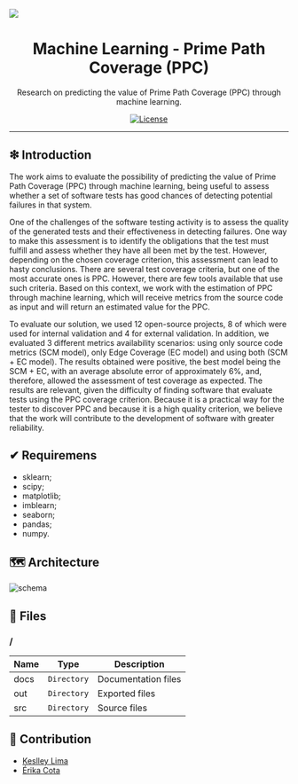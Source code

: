 ![](https://raw.githubusercontent.com/williamniemiec/ml-ppc/master/docs/img/logo/logo.jpg)

<h1 align='center'>Machine Learning - Prime Path Coverage (PPC)</h1>
<p align='center'>Research on predicting the value of Prime Path Coverage (PPC) through machine learning.</p>
<p align="center">
	<a href="https://github.com/williamniemiec/ml-ppc/blob/master/LICENSE"><img src="https://img.shields.io/github/license/williamniemiec/ml-ppc" alt="License"></a>
</p>
<hr />

## ❇ Introduction
The work aims to evaluate the possibility of predicting the value of Prime Path Coverage (PPC) through machine learning, being useful to assess whether a set of software tests has good chances of detecting potential failures in that system. 

One of the challenges of the software testing activity is to assess the quality of the generated tests and their effectiveness in detecting failures. One way to make this assessment is to identify the obligations that the test must fulfill and assess whether they have all been met by the test. However, depending on the chosen coverage criterion, this assessment can lead to hasty conclusions. There are several test coverage criteria, but one of the most accurate ones is PPC. However, there are few tools available that use such criteria. Based on this context, we work with the estimation of PPC through machine learning, which will receive metrics from the source code as input and will return an estimated value for the PPC. 

To evaluate our solution, we used 12 open-source projects, 8 of which were used for internal validation and 4 for external validation. In addition, we evaluated 3 different metrics availability scenarios: using only source code metrics (SCM model), only Edge Coverage (EC model) and using both (SCM + EC model). The results obtained were positive, the best model being the SCM + EC, with an average absolute error of approximately 6%, and, therefore, allowed the assessment of test coverage as expected. The results are relevant, given the difficulty of finding software that evaluate tests using the PPC coverage criterion. Because it is a practical way for the tester to discover PPC and because it is a high quality criterion, we believe that the work will contribute to the development of software with greater reliability. 

## ✔ Requiremens
- sklearn;
- scipy;
- matplotlib;
- imblearn;
- seaborn;
- pandas;
- numpy.

## 🗺 Architecture
![schema](https://raw.githubusercontent.com/williamniemiec/ml-ppc/master/docs/img/architecture/schema.png?raw=true)

## 📁 Files

### /
|        Name        |Type|Description|
|----------------|-------------------------------|-----------------------------|
|docs |`Directory`|Documentation files|
|out   |`Directory`| Exported files    |
|src     |`Directory`| Source files|

## 🤝 Contribution
- [Keslley Lima](https://github.com/keslleylima)
- [Érika Cota](https://www.inf.ufrgs.br/site/docente/erika-fernandes-cota/)
